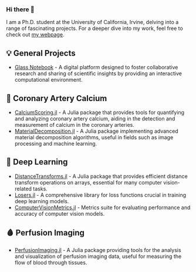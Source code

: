 ### Hi there 👋

I am a Ph.D. student at the University of California, Irvine, delving into a range of fascinating projects. For a deeper dive into my work, feel free to check out [my webpage](https://glassnotebook.io/).

## 💡 General Projects
- [Glass Notebook](https://glassnotebook.io/) - A digital platform designed to foster collaborative research and sharing of scientific insights by providing an interactive computational environment.

## 🦴 Coronary Artery Calcium 
- [CalciumScoring.jl](https://glassnotebook.io/r/7uus7O8aIcLsGebjQFqxU/docs/(00)%20Getting%20Started.jl) - A Julia package that provides tools for quantifying and analyzing coronary artery calcium, aiding in the detection and measurement of calcium in the coronary arteries.
- [MaterialDecomposition.jl](https://github.com/Dale-Black/MaterialDecomposition.jl) - A Julia package implementing advanced material decomposition algorithms, useful in fields such as image processing and machine learning.

## 🤖 Deep Learning 
- [DistanceTransforms.jl](https://glassnotebook.io/r/DxnIPJnIqpEqiQnJgqiBP/docs/index.jl) - A Julia package that provides efficient distance transform operations on arrays, essential for many computer vision-related tasks.
- [Losers.jl](https://glassnotebook.io/r/QU9DE9nl4P1y_1DhiK7Fp/docs/index.jl) - A comprehensive library for loss functions crucial in training deep learning models.
- [ComputerVisionMetrics.jl](https://glassnotebook.io/r/3zGd8BbRwota3gclkiu2j/docs/index.jl) - Metrics suite for evaluating performance and accuracy of computer vision models.

## 🩸 Perfusion Imaging 
- [PerfusionImaging.jl](https://github.com/Dale-Black/PerfusionImaging.jl) - A Julia package providing tools for the analysis and visualization of perfusion imaging data, useful for measuring the flow of blood through tissues.
